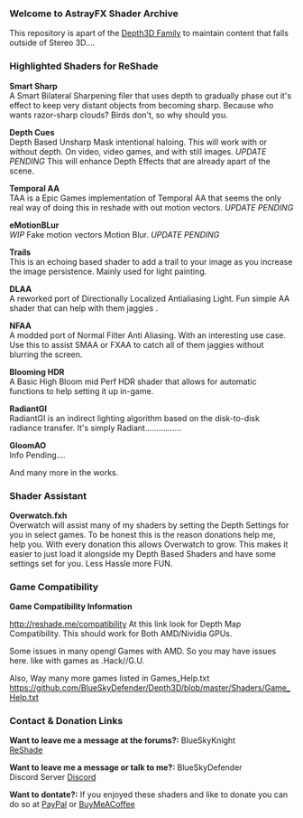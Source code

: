 ### **Welcome to AstrayFX Shader Archive**
This repository is apart of the [Depth3D Family](https://github.com/BlueSkyDefender/Depth3D) to maintain content that falls outside of Stereo 3D....

### Highlighted Shaders for ReShade 
**Smart Sharp**<br />
A Smart Bilateral Sharpening filer that uses depth to gradually phase out it's effect to keep very distant objects from becoming sharp.
Because who wants razor-sharp clouds? Birds don't, so why should you.

**Depth Cues**<br />
Depth Based Unsharp Mask intentional haloing. This will work with or without depth. On video, video games, and with still images. *UPDATE PENDING*
This will enhance Depth Effects that are already apart of the scene.

**Temporal AA**<br />
TAA is a Epic Games implementation of Temporal AA that seems the only real way of doing this in reshade with out motion vectors. *UPDATE PENDING*

**eMotionBLur**<br /> *WIP* 
Fake motion vectors Motion Blur. *UPDATE PENDING*

**Trails**<br />
This is an echoing based shader to add a trail to your image as you increase the image persistence. Mainly used for light painting.

**DLAA**<br />
A reworked port of Directionally Localized Antialiasing Light. Fun simple AA shader that can help with them jaggies .

**NFAA**<br />
A modded port of Normal Filter Anti Aliasing. With an interesting use case. Use this to assist SMAA or FXAA to catch all of them jaggies without blurring the screen.

**Blooming HDR**<br />
A Basic High Bloom mid Perf HDR shader that allows for automatic functions to help setting it up in-game.

**RadiantGI**<br />
RadiantGI is an indirect lighting algorithm based on the disk-to-disk radiance transfer. It's simply Radiant................

**GloomAO**<br />
Info Pending....

And many more in the works.

### Shader Assistant
**Overwatch.fxh**<br />
Overwatch will assist many of my shaders by setting the Depth Settings for you in select games. To be honest this is the reason donations help me, help you. With every donation this allows Overwatch to grow. This makes it easier to just load it alongside my Depth
Based Shaders and have some settings set for you. Less Hassle more FUN.

### Game Compatibility
**Game Compatibility Information**

http://reshade.me/compatibility
At this link look for Depth Map Compatibility.
This should work for Both AMD/Nividia GPUs.

Some issues in many opengl Games with AMD. So you may have issues here.
like with games as .Hack//G.U.

Also, Way many more games listed in Games_Help.txt<br /> 
https://github.com/BlueSkyDefender/Depth3D/blob/master/Shaders/Game_Help.txt<br />

### Contact & Donation Links

**Want to leave me a message at the forums?:** BlueSkyKnight<br />
[ReShade](https://reshade.me/forum/shader-presentation/2128-sidebyside-3d-depth-map-based-stereoscopic-shader)<br />

**Want to leave me a message or talk to me?:** BlueSkyDefender<br />
Discord Server [Discord](https://discord.gg/W2f7YhX)<br />

**Want to dontate?:**
If you enjoyed these shaders and like to donate you can do so at [PayPal](https://paypal.me/BlueSkyDefender) or [BuyMeACoffee](https://www.buymeacoffee.com/BlueSkyDefender)
